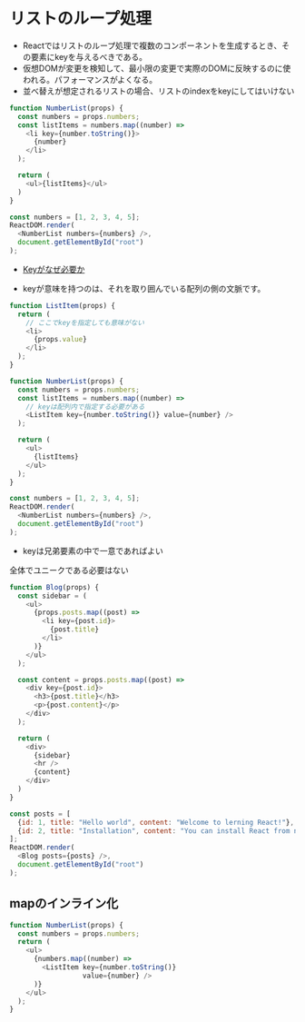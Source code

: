 # リストのループ処理

- Reactではリストのループ処理で複数のコンポーネントを生成するとき、その要素にkeyを与えるべきである。
- 仮想DOMが変更を検知して、最小限の変更で実際のDOMに反映するのに使われる。パフォーマンスがよくなる。
- 並べ替えが想定されるリストの場合、リストのindexをkeyにしてはいけない

```javascript
function NumberList(props) {
  const numbers = props.numbers;
  const listItems = numbers.map((number) =>
    <li key={number.toString()}>
      {number}
    </li>
  );

  return (
    <ul>{listItems}</ul>
  )
}

const numbers = [1, 2, 3, 4, 5];
ReactDOM.render(
  <NumberList numbers={numbers} />,
  document.getElementById("root")
);
```

- [Keyがなぜ必要か](https://ja.reactjs.org/docs/reconciliation.html#keys)

- keyが意味を持つのは、それを取り囲んでいる配列の側の文脈です。

```javascript
function ListItem(props) {
  return (
    // ここでkeyを指定しても意味がない
    <li>
      {props.value}
    </li>
  );
}

function NumberList(props) {
  const numbers = props.numbers;
  const listItems = numbers.map((number) =>
    // keyは配列内で指定する必要がある
    <ListItem key={number.toString()} value={number} />
  );

  return (
    <ul>
      {listItems}
    </ul>
  );
}

const numbers = [1, 2, 3, 4, 5];
ReactDOM.render(
  <NumberList numbers={numbers} />,
  document.getElementById("root")
);
```

- keyは兄弟要素の中で一意であればよい

全体でユニークである必要はない

```javascript
function Blog(props) {
  const sidebar = (
    <ul>
      {props.posts.map((post) =>
        <li key={post.id}>
          {post.title}
        </li>
      )}
    </ul>
  );

  const content = props.posts.map((post) =>
    <div key={post.id}>
      <h3>{post.title}</h3>
      <p>{post.content}</p>
    </div>
  );

  return (
    <div>
      {sidebar}
      <hr />
      {content}
    </div>
  )
}

const posts = [
  {id: 1, title: "Hello world", content: "Welcome to lerning React!"},
  {id: 2, title: "Installation", content: "You can install React from npm."}
];
ReactDOM.render(
  <Blog posts={posts} />,
  document.getElementById("root")
);
```

## mapのインライン化

```javascript
function NumberList(props) {
  const numbers = props.numbers;
  return (
    <ul>
      {numbers.map((number) =>
        <ListItem key={number.toString()}
                  value={number} />
      )}
    </ul>
  );
}
```
